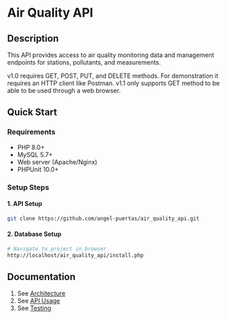 # Air Quality API

## Description
This API provides access to air quality monitoring data and management endpoints for stations, pollutants, and measurements.

v1.0 requires GET, POST, PUT, and DELETE methods. For demonstration it requires an HTTP client like Postman.
v1.1 only supports GET method to be able to be used through a web browser.

## Quick Start

### Requirements
- PHP 8.0+
- MySQL 5.7+
- Web server (Apache/Nginx)
- PHPUnit 10.0+

### Setup Steps

#### 1. API Setup
```bash
git clone https://github.com/angel-puertas/air_quality_api.git
```

#### 2. Database Setup
```bash
# Navigate to project in browser
http://localhost/air_quality_api/install.php
```

## Documentation
1. See [Architecture](docs/architecture.md)
2. See [API Usage](docs/api.md)
3. See [Testing](docs/testing.md)